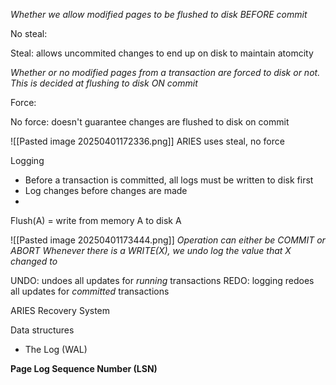
*Whether we allow modified pages to be flushed to disk BEFORE commit*

No steal:  

Steal: allows uncommited changes to end up on disk to maintain atomcity

*Whether or no modified pages from a transaction are forced to disk or not. This is decided at flushing to disk ON commit*

Force: 

No force: doesn't guarantee changes are flushed to disk on commit

![[Pasted image 20250401172336.png]]
ARIES uses steal, no force

Logging
- Before a transaction is committed, all logs must be written to disk first
- Log changes before changes are made
-

Flush(A) = write from memory A to disk A

![[Pasted image 20250401173444.png]]
*Operation can either be COMMIT or ABORT*
*Whenever there is a WRITE(X), we undo log the value that X changed to*

UNDO: undoes all updates for *running* transactions
REDO: logging redoes all updates for *committed* transactions

ARIES Recovery System

Data structures
- The Log (WAL)

**Page Log Sequence Number (LSN)**

